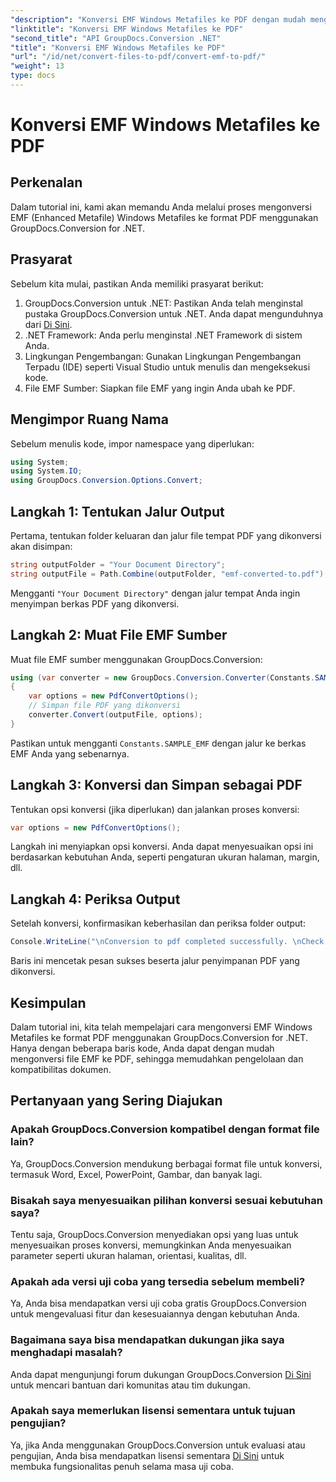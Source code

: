 ```yaml
---
"description": "Konversi EMF Windows Metafiles ke PDF dengan mudah menggunakan GroupDocs.Conversion for .NET. Integrasikan dan sesuaikan opsi konversi dengan mudah."
"linktitle": "Konversi EMF Windows Metafiles ke PDF"
"second_title": "API GroupDocs.Conversion .NET"
"title": "Konversi EMF Windows Metafiles ke PDF"
"url": "/id/net/convert-files-to-pdf/convert-emf-to-pdf/"
"weight": 13
type: docs
---
```

# Konversi EMF Windows Metafiles ke PDF

## Perkenalan
Dalam tutorial ini, kami akan memandu Anda melalui proses mengonversi EMF (Enhanced Metafile) Windows Metafiles ke format PDF menggunakan GroupDocs.Conversion for .NET.
## Prasyarat
Sebelum kita mulai, pastikan Anda memiliki prasyarat berikut:
1. GroupDocs.Conversion untuk .NET: Pastikan Anda telah menginstal pustaka GroupDocs.Conversion untuk .NET. Anda dapat mengunduhnya dari [Di Sini](https://releases.groupdocs.com/conversion/net/).
2. .NET Framework: Anda perlu menginstal .NET Framework di sistem Anda.
3. Lingkungan Pengembangan: Gunakan Lingkungan Pengembangan Terpadu (IDE) seperti Visual Studio untuk menulis dan mengeksekusi kode.
4. File EMF Sumber: Siapkan file EMF yang ingin Anda ubah ke PDF.

## Mengimpor Ruang Nama
Sebelum menulis kode, impor namespace yang diperlukan:
```csharp
using System;
using System.IO;
using GroupDocs.Conversion.Options.Convert;
```
## Langkah 1: Tentukan Jalur Output
Pertama, tentukan folder keluaran dan jalur file tempat PDF yang dikonversi akan disimpan:
```csharp
string outputFolder = "Your Document Directory";
string outputFile = Path.Combine(outputFolder, "emf-converted-to.pdf");
```
Mengganti `"Your Document Directory"` dengan jalur tempat Anda ingin menyimpan berkas PDF yang dikonversi.
## Langkah 2: Muat File EMF Sumber
Muat file EMF sumber menggunakan GroupDocs.Conversion:
```csharp
using (var converter = new GroupDocs.Conversion.Converter(Constants.SAMPLE_EMF))
{
    var options = new PdfConvertOptions();
    // Simpan file PDF yang dikonversi
    converter.Convert(outputFile, options);
}
```
Pastikan untuk mengganti `Constants.SAMPLE_EMF` dengan jalur ke berkas EMF Anda yang sebenarnya.
## Langkah 3: Konversi dan Simpan sebagai PDF
Tentukan opsi konversi (jika diperlukan) dan jalankan proses konversi:
```csharp
var options = new PdfConvertOptions();
```
Langkah ini menyiapkan opsi konversi. Anda dapat menyesuaikan opsi ini berdasarkan kebutuhan Anda, seperti pengaturan ukuran halaman, margin, dll.
## Langkah 4: Periksa Output
Setelah konversi, konfirmasikan keberhasilan dan periksa folder output:
```csharp
Console.WriteLine("\nConversion to pdf completed successfully. \nCheck output in {0}", outputFolder);
```
Baris ini mencetak pesan sukses beserta jalur penyimpanan PDF yang dikonversi.

## Kesimpulan
Dalam tutorial ini, kita telah mempelajari cara mengonversi EMF Windows Metafiles ke format PDF menggunakan GroupDocs.Conversion for .NET. Hanya dengan beberapa baris kode, Anda dapat dengan mudah mengonversi file EMF ke PDF, sehingga memudahkan pengelolaan dan kompatibilitas dokumen.
## Pertanyaan yang Sering Diajukan
### Apakah GroupDocs.Conversion kompatibel dengan format file lain?
Ya, GroupDocs.Conversion mendukung berbagai format file untuk konversi, termasuk Word, Excel, PowerPoint, Gambar, dan banyak lagi.
### Bisakah saya menyesuaikan pilihan konversi sesuai kebutuhan saya?
Tentu saja, GroupDocs.Conversion menyediakan opsi yang luas untuk menyesuaikan proses konversi, memungkinkan Anda menyesuaikan parameter seperti ukuran halaman, orientasi, kualitas, dll.
### Apakah ada versi uji coba yang tersedia sebelum membeli?
Ya, Anda bisa mendapatkan versi uji coba gratis GroupDocs.Conversion untuk mengevaluasi fitur dan kesesuaiannya dengan kebutuhan Anda.
### Bagaimana saya bisa mendapatkan dukungan jika saya menghadapi masalah?
Anda dapat mengunjungi forum dukungan GroupDocs.Conversion [Di Sini](https://forum.groupdocs.com/c/conversion/11) untuk mencari bantuan dari komunitas atau tim dukungan.
### Apakah saya memerlukan lisensi sementara untuk tujuan pengujian?
Ya, jika Anda menggunakan GroupDocs.Conversion untuk evaluasi atau pengujian, Anda bisa mendapatkan lisensi sementara [Di Sini](https://purchase.groupdocs.com/temporary-license/) untuk membuka fungsionalitas penuh selama masa uji coba.